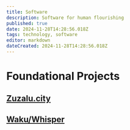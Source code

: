 ```yaml
---
title: Software
description: Software for human flourishing
published: true
date: 2024-11-28T14:28:56.018Z
tags: technology, software
editor: markdown
dateCreated: 2024-11-28T14:28:56.018Z
---
```


# Foundational Projects
## [Zuzalu.city](/Technology/Software/Zuzalu-City)
## [Waku/Whisper](/Technology/Software/Waku)